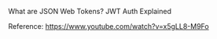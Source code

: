 What are JSON Web Tokens? JWT Auth Explained

Reference:
https://www.youtube.com/watch?v=x5gLL8-M9Fo
